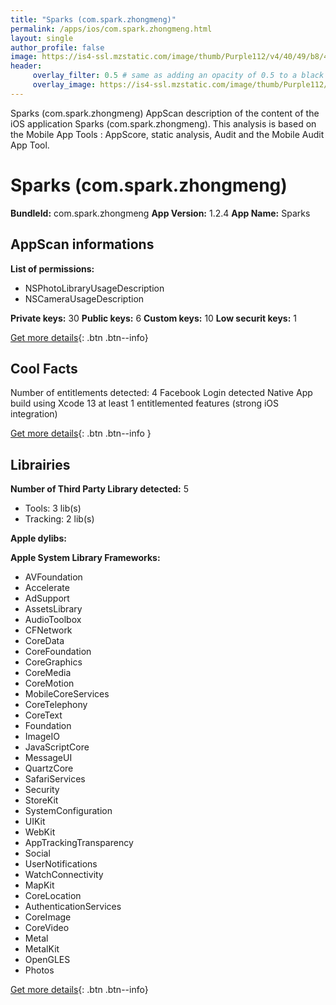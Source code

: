 ```yaml
---
title: "Sparks (com.spark.zhongmeng)"
permalink: /apps/ios/com.spark.zhongmeng.html
layout: single
author_profile: false
image: https://is4-ssl.mzstatic.com/image/thumb/Purple112/v4/40/49/b8/4049b8e2-08a4-0739-18d8-f7a4c36cdc8b/AppIcon-0-0-1x_U007emarketing-0-0-0-10-0-0-sRGB-0-0-0-GLES2_U002c0-512MB-85-220-0-0.png/512x512bb.jpg
header: 
     overlay_filter: 0.5 # same as adding an opacity of 0.5 to a black background
     overlay_image: https://is4-ssl.mzstatic.com/image/thumb/Purple112/v4/40/49/b8/4049b8e2-08a4-0739-18d8-f7a4c36cdc8b/AppIcon-0-0-1x_U007emarketing-0-0-0-10-0-0-sRGB-0-0-0-GLES2_U002c0-512MB-85-220-0-0.png/512x512bb.jpg
---
```

Sparks (com.spark.zhongmeng) AppScan description of the content of the iOS application Sparks (com.spark.zhongmeng). This analysis is based on the Mobile App Tools : AppScore, static analysis, Audit and the Mobile Audit App Tool.

# Sparks (com.spark.zhongmeng)

**BundleId:** com.spark.zhongmeng
**App Version:** 1.2.4
**App Name:** Sparks


## AppScan informations 

**List of permissions:** 
- NSPhotoLibraryUsageDescription
- NSCameraUsageDescription
  
  
**Private keys:** 30
**Public keys:** 6
**Custom keys:** 10
**Low securit keys:** 1
  
[Get more details](/pricing.html){: .btn .btn--info}

## Cool Facts

Number of entitlements detected: 4
Facebook Login detected
Native App
build using Xcode 13
at least 1 entitlemented features (strong iOS integration)
  
[Get more details](/pricing.html){: .btn .btn--info }

## Librairies 
**Number of Third Party Library detected:** 5
- Tools: 3 lib(s)
- Tracking: 2 lib(s)


**Apple dylibs:**


**Apple System Library Frameworks:**
- AVFoundation
- Accelerate
- AdSupport
- AssetsLibrary
- AudioToolbox
- CFNetwork
- CoreData
- CoreFoundation
- CoreGraphics
- CoreMedia
- CoreMotion
- MobileCoreServices
- CoreTelephony
- CoreText
- Foundation
- ImageIO
- JavaScriptCore
- MessageUI
- QuartzCore
- SafariServices
- Security
- StoreKit
- SystemConfiguration
- UIKit
- WebKit
- AppTrackingTransparency
- Social
- UserNotifications
- WatchConnectivity
- MapKit
- CoreLocation
- AuthenticationServices
- CoreImage
- CoreVideo
- Metal
- MetalKit
- OpenGLES
- Photos


  
[Get more details](/pricing.html){: .btn .btn--info}

